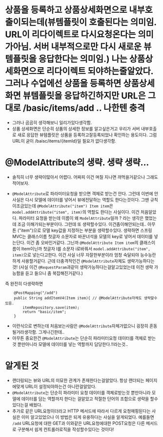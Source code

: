 # 상품을 등록하고 상품상세화면으로 내부호출이되는데(뷰템플릿이 호출된다는 의미임. URL이 리다이렉트로 다시요청온다는 의미가아님. 서버 내부적으로만 다시 새로운 뷰 템플릿을 응답한다는 의미임.) 나는 상품상세화면으로 리다이렉트 되야하는줄알았다. 그러나 수업에선 상품을 등록하면 상품상세화면 뷰템플릿을 응답하긴하지만 URL은 그대로 /basic/items/add .. 나한텐 충격

- 그러나 곰곰히 생각해보니 일리가있다생각함.
- 상품 상세화면은 단순히 상품의 상세한 정보를 알고싶은거고 우리가 서버 내부호출로 새로 응답한 뷰템플릿은 상품을 등록하고잘등록되었나 확인하는 용도이다. 그럼 URL이 굳이 /baisc/items/{itemId}일 필요가 없다생각함.

# @ModelAttribute의 생략. 생략 생략...

- 솔직히 너무 생략이많아서 어렵다. 어짜피 이건 며칠 지나면 까먹을거같으나 그래도 적어보자.

- `@ModelAttribute`로 파라미터요청을 받으면 객체로 받는건 안다. 그런데 이번에 안사실은 다시 모델에 데이터를 넣어서 뷰에전달하는 역할도 한다는것이다. 그땐 규칙이조금있는데 `@ModelAttribute("item") Item item`은 `model.addAttribute("item", item)`의 역할도 한다는 사실이다. 이건 처음알았다. 파라미터 요청을 받는데 이름이 왜 `ModelAttribute`일까 ? 라는 생각은 했었는데 조금 이해가되는부분이다. 그런데 또 생략할수있다. 이건좀이해안되는데.. 아무튼 ("item")으로 모델 key값을 지정하는 부분을 생략할수있다. 생략하면 스프링 MVC는 클래스이름 첫글자 소문자로 바꾼녀석을 모델의 key로 넣어서 데이터를 넣는단다. 이건 좀 오바인거같다. 그닌까 `@ModelAttribute Item item`의 클래스이름이 Item이닌까 첫글자 I를 소문자 i로바꿔서 `model.addAttribute("item", item)`으로 넣는다고한다. 이건 사실 너무 자잘한부분이라 엄청 숙달되야 능수능란하게 사용할거같다. 근데 더충격적인건 `@ModelAttribute`자체도 생략가능하다는것! (사실 이건 `@RequestParam`과같이 생략가능하다는걸알고있었는데 이전 생략 가능함을 듣고 들으니 좀 복잡해진거같다.)

즉 완전히 다생략하면

```
    @PostMapping("/add")
    public String addItemV4(Item item){ // @ModelAttribute자체도 생략할수있음.
        itemRepository.save(item);
        return "basic/item";
    }
```

- 이런식으로 변하는데 처음보는사람은 `@ModelAttribute`자체가없으니 굉장히 혼동될거라생각함. 그게나긴한데..
- 아무튼 중요한건 `@ModelAttribute`는 단순히 파라미터요청 데이터를 객체로 받는것 뿐만아니라 모델에 데이터를 넣는 역할까지 담당한다.!!라는것..

# 알게된 것

- 랜더링되는 뷰와 URL의 미묘한 관계가 존재한다는걸알았다. 항상 랜더되는 페이지에맞게 URL이 설정되야하는건 아니란걸알았다.
- `@ModelAttribute`는 단순히 파라미터 요청 데이터를 객체로받는것 뿐만아니라 모델에 데이터를 담는 역할까지 한다는 걸알았고 적절한 단어의 조합으로 생략을 할수있다는걸 배웠다.
- 추가로 같은 URL요청이더라고 HTTP 메서드에 따라서 다르게 요청매핑된다는 사실은 이미 알고있었으나 이 방법은 되게 유용하다는 사실을 알게되었다. 예를들면 `/add` URL요청에 대한 GET과 이와같은 URL요청에대한 POST요청은 다른 메서드로 구분해서 쉽게 컨트롤러로직을 작성할수있다는 것이다!
